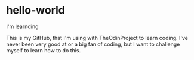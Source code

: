 # hello-world
I'm learnding

This is my GitHub, that I'm using with TheOdinProject to learn coding. I've never been very good at or a big fan of coding, but I want to challenge myself to learn how to do this. 

